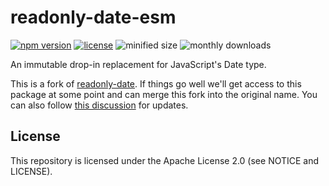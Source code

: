 # readonly-date-esm

[![npm version](https://img.shields.io/npm/v/readonly-date-esm.svg)](https://www.npmjs.com/package/readonly-date-esm)
[![license](https://img.shields.io/npm/l/readonly-date-esm)](https://github.com/webmaster128/readonly-date/blob/main/LICENSE)
![minified size](https://img.shields.io/bundlephobia/min/readonly-date-esm.svg)
![monthly downloads](https://img.shields.io/npm/dm/readonly-date-esm.svg)

An immutable drop-in replacement for JavaScript's Date type.

This is a fork of [readonly-date](https://www.npmjs.com/package/readonly-date).
If things go well we'll get access to this package at some point and can merge
this fork into the original name. You can also follow [this discussion](https://github.com/cosmos/cosmjs/issues/1869) for updates.

## License

This repository is licensed under the Apache License 2.0 (see NOTICE and LICENSE).
